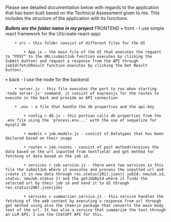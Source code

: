 Please see detailed documentation below with regards to the application that has been built based on the Technical Assessment given to me. This includes the structure of the application with its functions:

**_Bullets are the folder name in my project_**
FRONTEND
• front - I use simple react framework for the UI(create-react-app)

        • src – this folder consist of different files for the UI

            • App.js – the main file of the UI that executes the request to “POST” to the URL(submitJob function executes by clicking the Submit button) and request a response from the API through jobId(fetchResult function executes by clicking the Get Result button).

• back - I use the node for the backend

        • server.js - this file executes the port to run when starting 'node server.js' command, it consist of expressjs for the routes to execute in the back and provide an API connection

        • .env - a file that handle the db properties and the api-key

            • config > db.js - this portion calls db properties from the .env file using the 'process.env...' with the use of sequelize for mysql2 db

            • models > job.models.js - consist of Datatypes that has been declared based on their usage

            • routes > job.routes - consist of post method(receives the data based on the url inputted from textfield) and get method for fetching of data based on the job id.

            • services > job.service.js - there were two services in this file the submitJob where it executes and process the inputted url and create it in new data through res.status(201).json({ jobId: newJob.id, status: newJob.status }) and the getJobById where it finds the selected url by their job id and send it to UI through res.status(200).json(job)

            • services > summarizer.service.js - this service handles the fetching of the web content by executing a response from url through get method using also the Cheerio package that converts the main body text of the url. It has also a service that summarize the text through an LLM API, I use the ChatGPT API for this.
